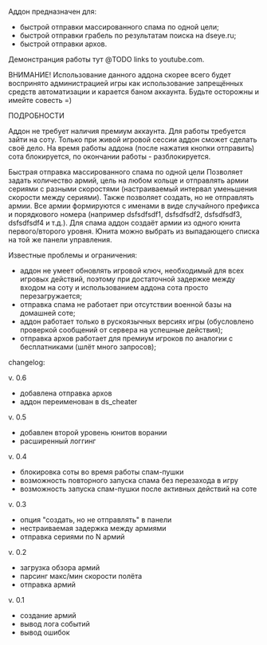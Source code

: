 Аддон предназначен для:
  -  быстрой отправки массированного спама по одной цели;
  -  быстрой отправки грабель по результатам поиска на dseye.ru;
  -  быстрой отправки архов.

Демонстранция работы тут @TODO links to youtube.com.

ВНИМАНИЕ! Использование данного аддона скорее всего будет воспринято администрацией игры как использование запрещённых средств автоматизации и карается баном аккаунта.
Будьте осторожны и имейте совесть =)

ПОДРОБНОСТИ

Аддон не требует наличия премиум аккаунта.
Для работы требуется зайти на соту. Только при живой игровой сессии аддон сможет сделать своё дело.
На время работы аддона (после нажатия кнопки отправить) сота блокируется, по окончании работы - разблокируется.

Быстрая отправка массированного спама по одной цели
Позволяет задать количество армий, цель на любом кольце и отправлять армии сериями с разными скоростями (настраиваемый интервал уменьшения скорости между сериями).
Также позволяет создать, но не отправлять армии.
Все армии формируются с именами в виде случайного префикса и порядкового номера (например dsfsdfsdf1, dsfsdfsdf2, dsfsdfsdf3, dsfsdfsdf4 и т.д.).
Для спама аддон создаёт армии из одного юнита первого/второго уровня. Юнита можно выбрать из выпадающего списка на той же панели управления.


Известные проблемы и ограничения:
- аддон не умеет обновлять игровой ключ, необходимый для всех игровых действий, поэтому при достаточной задержке между входом на соту и использованием аддона сота просто перезагружается;
- отправка спама не работает при отсутствии военной базы на домашней соте;
- аддон работает только в рускоязычных версиях игры (обусловлено проверкой сообщений от сервера на успешные действия);
- отправка архов работает для премиум игроков по аналогии с бесплатниками (шлёт много запросов);


changelog:

v. 0.6
- добавлена отправка архов
- аддон переименован в ds_cheater

v. 0.5
- добавлен второй уровень юнитов ворании
- расширенный логгинг


v. 0.4
- блокировка соты во время работы спам-пушки
- возможность повторного запуска спама без перезахода в игру
- возможность запуска спам-пушки после активных действий на соте


v. 0.3
- опция "создать, но не отправлять" в панели
- нестраиваемая задержка между армиями
- отправка сериями по N армий


v. 0.2
- загрузка обзора армий
- парсинг макс/мин скорости полёта
- отправка армий


v. 0.1
- создание армий
- вывод лога событий
- вывод ошибок